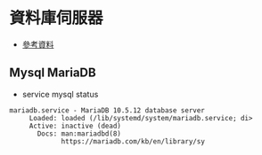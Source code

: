 # 資料庫伺服器

- [參考資料](https://www.yeahhub.com/mysql-command-line-tutorial-kali-linux/)


## Mysql  MariaDB

- service mysql status                                     
```
mariadb.service - MariaDB 10.5.12 database server
     Loaded: loaded (/lib/systemd/system/mariadb.service; di>
     Active: inactive (dead)
       Docs: man:mariadbd(8)
             https://mariadb.com/kb/en/library/sy
```
